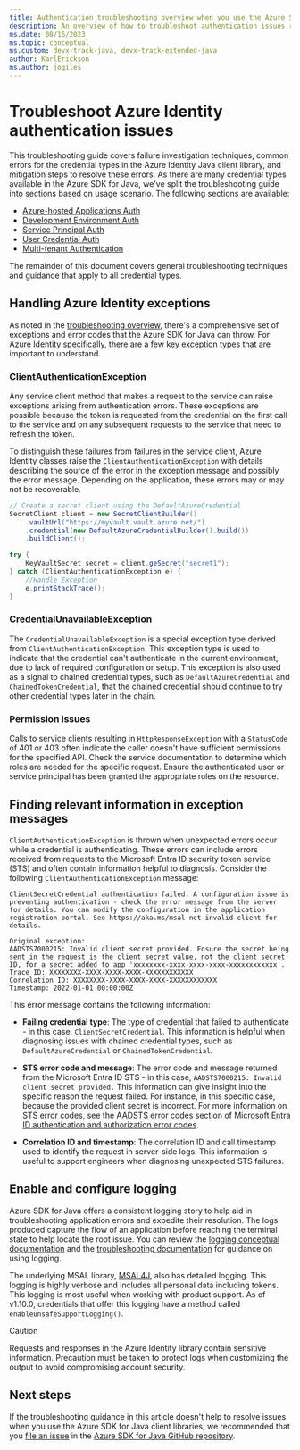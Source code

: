 ```yaml
---
title: Authentication troubleshooting overview when you use the Azure SDK for Java
description: An overview of how to troubleshoot authentication issues related to using the Azure SDK for Java
ms.date: 08/16/2023
ms.topic: conceptual
ms.custom: devx-track-java, devx-track-extended-java
author: KarlErickson
ms.author: jogiles
---
```


# Troubleshoot Azure Identity authentication issues

This troubleshooting guide covers failure investigation techniques, common errors for the credential types in the Azure Identity Java client library, and mitigation steps to resolve these errors. As there are many credential types available in the Azure SDK for Java, we've split the troubleshooting guide into sections based on usage scenario. The following sections are available:

* [Azure-hosted Applications Auth](troubleshooting-authentication-azure-hosted.md)
* [Development Environment Auth](troubleshooting-authentication-dev-env.md)
* [Service Principal Auth](troubleshooting-authentication-service-principal.md)
* [User Credential Auth](troubleshooting-authentication-user-credential.md)
* [Multi-tenant Authentication](troubleshooting-authentication-multi-tenant.md)

The remainder of this document covers general troubleshooting techniques and guidance that apply to all credential types.

## Handling Azure Identity exceptions

As noted in the [troubleshooting overview](troubleshooting-overview.md#exception-handling-in-the-azure-sdk-for-java), there's a comprehensive set of exceptions and error codes that the Azure SDK for Java can throw. For Azure Identity specifically, there are a few key exception types that are important to understand.

### ClientAuthenticationException

Any service client method that makes a request to the service can raise exceptions arising from authentication errors. These exceptions are possible because the token is requested from the credential on the first call to the service and on any subsequent requests to the service that need to refresh the token.

To distinguish these failures from failures in the service client, Azure Identity classes raise the `ClientAuthenticationException` with details describing the source of the error in the exception message and possibly the error message. Depending on the application, these errors may or may not be recoverable.

```java
// Create a secret client using the DefaultAzureCredential
SecretClient client = new SecretClientBuilder()
    .vaultUrl("https://myvault.vault.azure.net/")
    .credential(new DefaultAzureCredentialBuilder().build())
    .buildClient();

try {
    KeyVaultSecret secret = client.geSecret("secret1");
} catch (ClientAuthenticationException e) {
    //Handle Exception
    e.printStackTrace();
}
```

### CredentialUnavailableException

The `CredentialUnavailableException` is a special exception type derived from `ClientAuthenticationException`. This exception type is used to indicate that the credential can't authenticate in the current environment, due to lack of required configuration or setup. This exception is also used as a signal to chained credential types, such as `DefaultAzureCredential` and `ChainedTokenCredential`, that the chained credential should continue to try other credential types later in the chain.

### Permission issues

Calls to service clients resulting in `HttpResponseException` with a `StatusCode` of 401 or 403 often indicate the caller doesn't have sufficient permissions for the specified API. Check the service documentation to determine which roles are needed for the specific request. Ensure the authenticated user or service principal has been granted the appropriate roles on the resource.

## Finding relevant information in exception messages

`ClientAuthenticationException` is thrown when unexpected errors occur while a credential is authenticating. These errors can include errors received from requests to the Microsoft Entra ID security token service (STS) and often contain information helpful to diagnosis. Consider the following `ClientAuthenticationException` message:

```output
ClientSecretCredential authentication failed: A configuration issue is preventing authentication - check the error message from the server for details. You can modify the configuration in the application registration portal. See https://aka.ms/msal-net-invalid-client for details.

Original exception:
AADSTS7000215: Invalid client secret provided. Ensure the secret being sent in the request is the client secret value, not the client secret ID, for a secret added to app 'xxxxxxxx-xxxx-xxxx-xxxx-xxxxxxxxxxxx'.
Trace ID: XXXXXXXX-XXXX-XXXX-XXXX-XXXXXXXXXXXX
Correlation ID: XXXXXXXX-XXXX-XXXX-XXXX-XXXXXXXXXXXX
Timestamp: 2022-01-01 00:00:00Z
```

This error message contains the following information:

* **Failing credential type**: The type of credential that failed to authenticate - in this case, `ClientSecretCredential`. This information is helpful when diagnosing issues with chained credential types, such as `DefaultAzureCredential` or `ChainedTokenCredential`.

* **STS error code and message**: The error code and message returned from the Microsoft Entra ID STS - in this case, `AADSTS7000215: Invalid client secret provided.` This information can give insight into the specific reason the request failed. For instance, in this specific case, because the provided client secret is incorrect. For more information on STS error codes, see the [AADSTS error codes](/azure/active-directory/develop/reference-aadsts-error-codes#aadsts-error-codes) section of [Microsoft Entra ID authentication and authorization error codes](/azure/active-directory/develop/reference-aadsts-error-codes).

* **Correlation ID and timestamp**: The correlation ID and call timestamp used to identify the request in server-side logs. This information is useful to support engineers when diagnosing unexpected STS failures.

## Enable and configure logging

Azure SDK for Java offers a consistent logging story to help aid in troubleshooting application errors and expedite their resolution. The logs produced capture the flow of an application before reaching the terminal state to help locate the root issue. You can review the [logging conceptual documentation](logging-overview.md) and the [troubleshooting documentation](troubleshooting-overview.md) for guidance on using logging.

The underlying MSAL library, [MSAL4J](https://github.com/AzureAD/microsoft-authentication-library-for-java), also has detailed logging. This logging is highly verbose and includes all personal data including tokens. This logging is most useful when working with product support. As of v1.10.0, credentials that offer this logging have a method called `enableUnsafeSupportLogging()`.

> [!CAUTION]
> Requests and responses in the Azure Identity library contain sensitive information. Precaution must be taken to protect logs when customizing the output to avoid compromising account security.

## Next steps

If the troubleshooting guidance in this article doesn't help to resolve issues when you use the Azure SDK for Java client libraries, we recommended that you [file an issue](https://github.com/Azure/azure-sdk-for-java/issues/new/choose) in the [Azure SDK for Java GitHub repository](https://github.com/Azure/azure-sdk-for-java).
